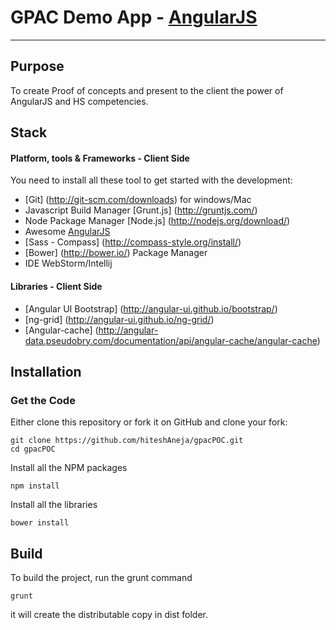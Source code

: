# GPAC Demo App - [AngularJS](http://www.angularjs.org/)

***
## Purpose

To create Proof of concepts and present to the client the power of AngularJS and HS competencies.

## Stack

#### Platform, tools & Frameworks - Client Side
You need to install all these tool to get started with the development:
* [Git] (http://git-scm.com/downloads) for windows/Mac
* Javascript Build Manager [Grunt.js] (http://gruntjs.com/)
* Node Package Manager [Node.js] (http://nodejs.org/download/)
* Awesome [AngularJS](http://www.angularjs.org/)
* [Sass - Compass] (http://compass-style.org/install/)
* [Bower] (http://bower.io/) Package Manager
* IDE WebStorm/Intellij

#### Libraries - Client Side
* [Angular UI Bootstrap] (http://angular-ui.github.io/bootstrap/)
* [ng-grid] (http://angular-ui.github.io/ng-grid/)
* [Angular-cache] (http://angular-data.pseudobry.com/documentation/api/angular-cache/angular-cache)


## Installation
### Get the Code

Either clone this repository or fork it on GitHub and clone your fork:

```
git clone https://github.com/hiteshAneja/gpacPOC.git
cd gpacPOC
```

Install all the NPM packages

```
npm install
```

Install all the libraries

```
bower install
```


## Build
To build the project, run the grunt command

```
grunt
```
it will create the distributable copy in dist folder.
